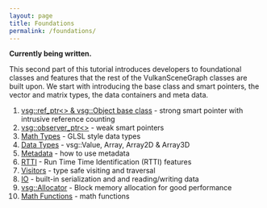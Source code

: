 ```yaml
---
layout: page
title: Foundations
permalink: /foundations/
---
```


**Currently being written.**

This second part of this tutorial introduces developers to foundational classes and features that the rest of the VulkanSceneGraph classes are built upon. We start with introducing the base class and smart pointers, the vector and matrix types, the data containers and meta data.

1. [vsg::ref_ptr<> & vsg::Object base class](Object_base_class_and_ref_ptr.md) - strong smart pointer with intrusive reference counting
1. [vsg::observer_ptr<>](observer_ptr.md) - weak smart pointers
1. [Math Types](MathTypes.md) - GLSL style data types
1. [Data Types](DataTypes.md) - vsg::Value, Array, Array2D & Array3D
1. [Metadata](Metadata.md) - how to use metadata
1. [RTTI](RTTI.md) - Run Time Time Identification (RTTI) features
1. [Visitors](Visitors.md) - type safe visiting and traversal
1. [IO](IO.md) - built-in serialization and and reading/writing data
1. [vsg::Allocator](Allocator.md) - Block memory allocation for good performance
1. [Math Functions](MathFunctionss.md) - math functions
